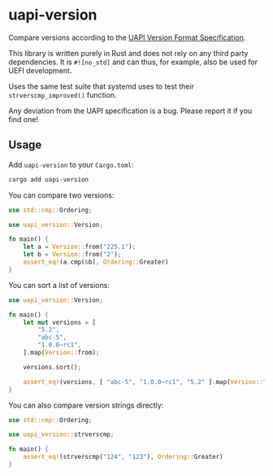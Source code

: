 # uapi-version

Compare versions according to the [UAPI Version Format
Specification](https://uapi-group.org/specifications/specs/version_format_specification/).

This library is written purely in Rust and does not rely on any third party
dependencies. It is `#![no_std]` and can thus, for example, also be used for
UEFI development.

Uses the same test suite that systemd uses to test their
`strverscmp_improved()` function.

Any deviation from the UAPI specification is a bug. Please report it if you
find one!

## Usage

Add `uapi-version` to your `Cargo.toml`:

```sh
cargo add uapi-version
```

You can compare two versions:

```rust
use std::cmp::Ordering;

use uapi_version::Version;

fn main() {
    let a = Version::from("225.1");
    let b = Version::from("2");
    assert_eq!(a.cmp(&b), Ordering::Greater)
}
```

You can sort a list of versions:

```rust
use uapi_version::Version;

fn main() {
    let mut versions = [
        "5.2",
        "abc-5",
        "1.0.0~rc1",
    ].map(Version::from);

    versions.sort();

    assert_eq!(versions, [ "abc-5", "1.0.0~rc1", "5.2" ].map(Version::from))
}
```

You can also compare version strings directly:

```rust
use std::cmp::Ordering;

use uapi_version::strverscmp;

fn main() {
    assert_eq!(strverscmp("124", "123"), Ordering::Greater)
}
```
